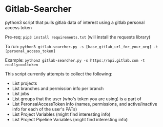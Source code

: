 # Gitlab-Searcher
python3 script that pulls gitlab data of interest using a gitlab personal access token

Pre-req:
`pip3 install requirements.txt` (will install the requests library)


To run:
`python3 gitlab-searcher.py -s [base_gitlab_url_for_your_org] -t [personal_access_token]`

Example: 
`python3 gitlab-searcher.py -s https://api.gitlab.com -t reallycooltoken`

This script currently attempts to collect the following:

- List projects
- List branches and permission info per branch
- List jobs
- List groups that the user (who's token you are using) is a part of 
- List PeronsalAccessToken info (names, permissions, and active/inactive info for each of the user's PATs)
- List Project Variables (might find interesting info)
- List Project Pipeline Variables (might find interesting info)
